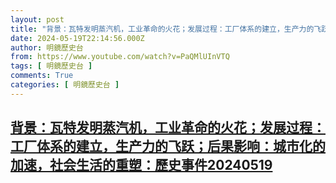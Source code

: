 ```yaml
---
layout: post
title: "背景：瓦特发明蒸汽机，工业革命的火花；发展过程：工厂体系的建立，生产力的飞跃；后果影响：城市化的加速，社会生活的重塑：歷史事件20240519"
date: 2024-05-19T22:14:56.000Z
author: 明鏡歷史台
from: https://www.youtube.com/watch?v=PaQMlUInVTQ
tags: [ 明鏡歷史台 ]
comments: True
categories: [ 明鏡歷史台 ]
---
```

<!--1716156896000-->
[背景：瓦特发明蒸汽机，工业革命的火花；发展过程：工厂体系的建立，生产力的飞跃；后果影响：城市化的加速，社会生活的重塑：歷史事件20240519](https://www.youtube.com/watch?v=PaQMlUInVTQ)
------

<div>

</div>
